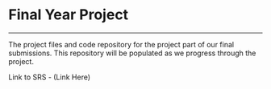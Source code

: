 # Final Year Project
---
The project files and code repository for the project part of our final submissions.
This repository will be populated as we progress through the project.

Link to SRS - (Link Here)
